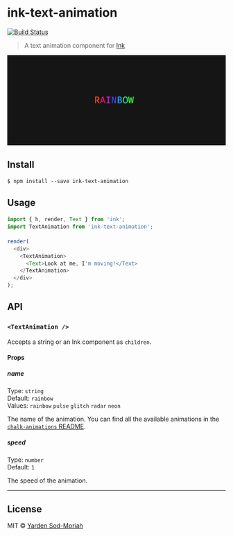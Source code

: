 # ink-text-animation

[![Build Status](https://travis-ci.org/yardnsm/ink-text-animation.svg?branch=master)](https://travis-ci.org/yardnsm/ink-text-animation)

> A text animation component for [Ink](https://github.com/vadimdemedes/ink/)

![](media/screenshot.gif)

## Install

```console
$ npm install --save ink-text-animation
```

## Usage

```javascript
import { h, render, Text } from 'ink';
import TextAnimation from 'ink-text-animation';

render(
  <div>
    <TextAnimation>
      <Text>Look at me, I'm moving!</Text>
    </TextAnimation>
  </div>
);
```

## API

### `<TextAnimation />`

Accepts a string or an Ink component as `children`.

#### Props

##### name

Type: `string`<br />
Default: `rainbow`<br />
Values: `rainbow` `pulse` `glitch` `radar` `neon`

The name of the animation. You can find all the available animations in the
[`chalk-animations` README](https://github.com/bokub/chalk-animation#available-animations).

##### speed

Type: `number`<br />
Default: `1`

The speed of the animation.

---

## License

MIT © [Yarden Sod-Moriah](http://yardnsm.net/)
